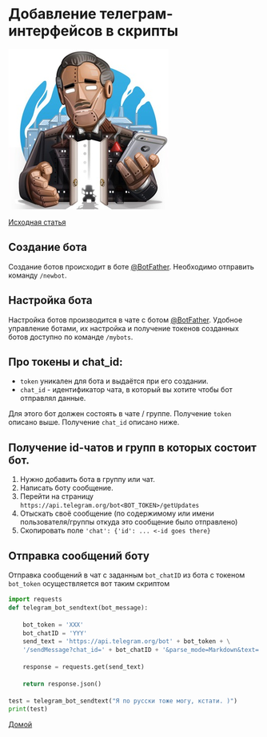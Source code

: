 # Добавление телеграм-интерфейсов в скрипты

![Telegram_bots](assets/bot_father.jpg)  

[Исходная статья](https://medium.com/@ManHay_Hong/how-to-create-a-telegram-bot-and-send-messages-with-python-4cf314d9fa3e)

## Создание бота  
Создание ботов происходит в боте [@BotFather](https://t.me/botfather).
Необходимо отправить команду `/newbot`.

## Настройка бота  

Настройка ботов производится в чате с ботом [@BotFather](https://t.me/botfather).
Удобное управление ботами, их настройка и получение токенов созданных ботов
доступно по команде `/mybots`.

## Про токены и chat_id:  

- `token` уникален для бота и выдаётся при его создании.
- `chat_id` - идентификатор чата, в который вы хотите чтобы бот отправлял данные.

Для этого бот должен состоять в чате / группе.
Получение `token` описано выше.
Получение `chat_id` описано ниже.

## Получение id-чатов и групп в которых состоит бот.
1. Нужно добавить бота в группу или чат.
2. Написать боту сообщение.
3. Перейти на страницу `https://api.telegram.org/bot<BOT_TOKEN>/getUpdates`
4. Отыскать своё сообщение (по содержимому или имени пользователя/группы откуда
  это сообщение было отправлено)
5. Скопировать поле `'chat': {'id': ... <-id goes there}`


## Отправка сообщений боту
Отправка сообщений в чат с заданным `bot_chatID` из бота с токеном `bot_token`
осуществляется вот таким скриптом

```python
import requests
def telegram_bot_sendtext(bot_message):

    bot_token = 'XXX'
    bot_chatID = 'YYY'
    send_text = 'https://api.telegram.org/bot' + bot_token + \
    '/sendMessage?chat_id=' + bot_chatID + '&parse_mode=Markdown&text=' + bot_message

    response = requests.get(send_text)

    return response.json()

test = telegram_bot_sendtext("Я по русски тоже могу, кстати. )")
print(test)
```

[Домой](index.html)
